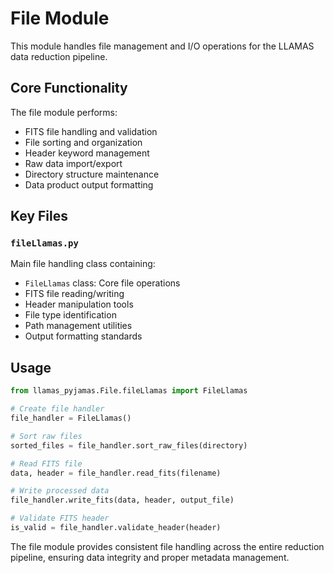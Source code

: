 # File Module

This module handles file management and I/O operations for the LLAMAS data reduction pipeline.

## Core Functionality

The file module performs:
- FITS file handling and validation
- File sorting and organization
- Header keyword management
- Raw data import/export
- Directory structure maintenance
- Data product output formatting

## Key Files

### `fileLlamas.py`
Main file handling class containing:
- `FileLlamas` class: Core file operations
- FITS file reading/writing
- Header manipulation tools
- File type identification
- Path management utilities
- Output formatting standards

## Usage

```python
from llamas_pyjamas.File.fileLlamas import FileLlamas

# Create file handler
file_handler = FileLlamas()

# Sort raw files
sorted_files = file_handler.sort_raw_files(directory)

# Read FITS file
data, header = file_handler.read_fits(filename)

# Write processed data
file_handler.write_fits(data, header, output_file)

# Validate FITS header
is_valid = file_handler.validate_header(header)
```

The file module provides consistent file handling across the entire reduction pipeline, ensuring data integrity and proper metadata management.